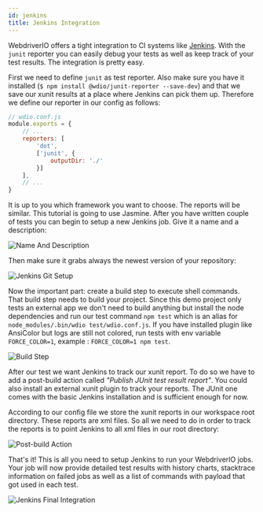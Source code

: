 ```yaml
---
id: jenkins
title: Jenkins Integration
---
```


WebdriverIO offers a tight integration to CI systems like [Jenkins](https://jenkins-ci.org/). With the `junit` reporter you can easily debug your tests as well as keep track of your test results. The integration is pretty easy.

First we need to define `junit` as test reporter. Also make sure you have it installed (`$ npm install @wdio/junit-reporter --save-dev`) and that we save our xunit results at a place where Jenkins can pick them up. Therefore we define our reporter in our config as follows:

```js
// wdio.conf.js
module.exports = {
    // ...
    reporters: [
        'dot',
        ['junit', {
            outputDir: './'
        }]
    ],
    // ...
}
```

It is up to you which framework you want to choose. The reports will be similar. This tutorial is going to use Jasmine. After you have written couple of tests you can begin to setup a new Jenkins job. Give it a name and a description:

![Name And Description](/img/jenkins/jobname.png "Name And Description")

Then make sure it grabs always the newest version of your repository:

![Jenkins Git Setup](/img/jenkins/gitsetup.png "Jenkins Git Setup")

Now the important part: create a build step to execute shell commands. That build step needs to build your project. Since this demo project only tests an external app we don't need to build anything but install the node dependencies and run our test command `npm test` which is an alias for `node_modules/.bin/wdio test/wdio.conf.js`.
If you have installed plugin like AnsiColor but logs are still not colored, run tests with env variable `FORCE_COLOR=1`, example : `FORCE_COLOR=1 npm test`.

![Build Step](/img/jenkins/runjob.png "Build Step")

After our test we want Jenkins to track our xunit report. To do so we have to add a post-build action called _"Publish JUnit test result report"_. You could also install an external xunit plugin to track your reports. The JUnit one comes with the basic Jenkins installation and is sufficient enough for now.

According to our config file we store the xunit reports in our workspace root directory. These reports are xml files. So all we need to do in order to track the reports is to point Jenkins to all xml files in our root directory:

![Post-build Action](/img/jenkins/postjob.png "Post-build Action")

That's it! This is all you need to setup Jenkins to run your WebdriverIO jobs. Your job will now provide detailed test results with history charts, stacktrace information on failed jobs as well as a list of commands with payload that got used in each test.

![Jenkins Final Integration](/img/jenkins/final.png "Jenkins Final Integration")
